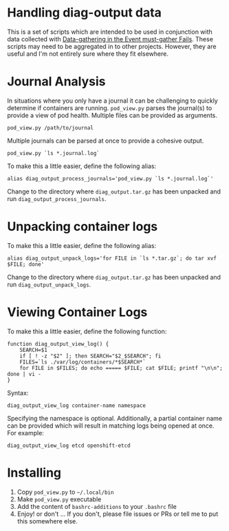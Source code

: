 # Handling diag-output data

This is a set of scripts which are intended to be used in conjunction with data collected with [Data-gathering in the Event must-gather Fails](https://access.redhat.com/articles/4971311).  These scripts may need to be aggregated in to other projects.  However, they are useful and I'm not entirely sure where they fit elsewhere.


# Journal Analysis

In situations where you only have a journal it can be challenging to quickly determine if containers are running.  `pod_view.py` parses the journal(s) to provide a view of pod health.  Multiple files can be provided as arguments.

~~~
pod_view.py /path/to/journal
~~~

Multiple journals can be parsed at once to provide a cohesive output.

~~~
pod_view.py `ls *.journal.log`
~~~

To make this a little easier, define the following alias:
~~~
alias diag_output_process_journals='pod_view.py `ls *.journal.log`'
~~~

Change to the directory where `diag_output.tar.gz` has been unpacked and run `diag_output_process_journals`.

# Unpacking container logs

To make this a little easier, define the following alias:
~~~
alias diag_output_unpack_logs='for FILE in `ls *.tar.gz`; do tar xvf $FILE; done'
~~~

Change to the directory where `diag_output.tar.gz` has been unpacked and run `diag_output_unpack_logs`.


# Viewing Container Logs

To make this a little easier, define the following function:
~~~
function diag_output_view_log() {
    SEARCH=$1
    if [ ! -z "$2" ]; then SEARCH="$2_$SEARCH"; fi
    FILES=`ls ./var/log/containers/*$SEARCH*`
    for FILE in $FILES; do echo ===== $FILE; cat $FILE; printf "\n\n"; done | vi -
}
~~~

Syntax:
~~~
diag_output_view_log container-name namespace
~~~

Specifying the namespace is optional.  Additionally, a partial container name can be provided which will result in matching logs being opened at once.  For example:

~~~
diag_output_view_log etcd openshift-etcd
~~~


# Installing

1. Copy `pod_view.py` to `~/.local/bin`
2. Make `pod_view.py` executable
2. Add the content of `bashrc-additions` to your `.bashrc` file
3. Enjoy! or don't ... If you don't, please file issues or PRs or tell me to put this somewhere else.
